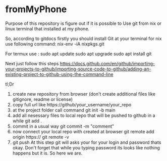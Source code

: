 # fromMyPhone
Purpose of this repository is figure out if it is possible to
Use git from nix or linux terminal that installed at my phone.

So, according to gitdocs firstly you should install 
Git at your terminal for nix use following command: 
  nix-env -iA nixpkgs.git

For termux use :
  sudo apt update
  sudo apt upgrade
  sudo apt install git

Next just follow this steps 
https://docs.github.com/en/github/importing-your-projects-to-github/importing-source-code-to-github/adding-an-existing-project-to-github-using-the-command-line

tl;Dr
1) create new repository from browser (don't create additional files like gitignore, readme or license)
2) copy full url like https://github/your_username/your_repo
3) at the project folder call command
  git init -b main
4) add all nesessary files to local repo that will be pushed to github in a while
  git add .
5) commit in a usual way 
  git commit -m "comment"
6) now connect your local repo with created at browser
  git remote add origin https://
  git remote -v
7) git push
At this step git will asks your for your login and password thats okay.
Don't forget that while you typing password its looks like nothing happens but it is.
 So here we are. 
